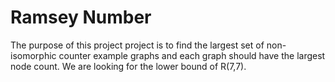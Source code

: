 # Ramsey Number


The purpose of this project project is to find the largest set of non-isomorphic counter example graphs and each graph should have the largest node count.
We are looking for the lower bound of R(7,7).